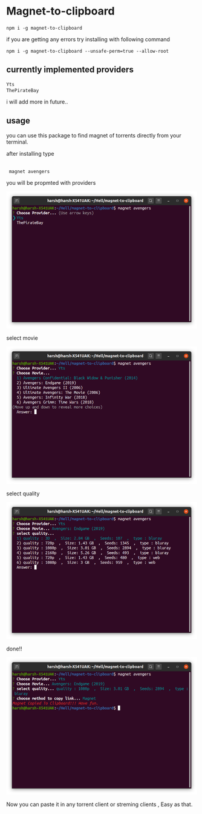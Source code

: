 # Magnet-to-clipboard

```
npm i -g magnet-to-clipboard

```

if you are getting any errors try installing with following command

```
npm i -g magnet-to-clipboard --unsafe-perm=true --allow-root
```

## currently implemented providers

```
Yts
ThePirateBay
```

i will add more in future..

## usage

you can use this package to find magnet of torrents directly from your terminal.

after installing type

```

 magnet avengers

```

you will be propmted with providers

![alt text](https://raw.githubusercontent.com/AmanParmar-git/magnet-to-clipboard/master/screenshots/providers.png)

select movie

![alt text](https://raw.githubusercontent.com/AmanParmar-git/magnet-to-clipboard/master/screenshots/movies.png)

select quality

![alt text](https://raw.githubusercontent.com/AmanParmar-git/magnet-to-clipboard/master/screenshots/quality.png)

done!!

![alt text](https://raw.githubusercontent.com/AmanParmar-git/magnet-to-clipboard/master/screenshots/done.png)

Now you can paste it in any torrent client or streming clients , Easy as that.
